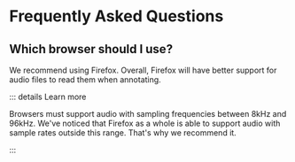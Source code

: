 # Frequently Asked Questions

## Which browser should I use?

We recommend using Firefox. Overall, Firefox will have better support for audio files to read them when annotating.

::: details Learn more

Browsers must support audio with sampling frequencies between 8kHz and 96kHz. We've noticed that Firefox as a whole is
able to support audio with sample rates outside this range. That's why we recommend it.

:::